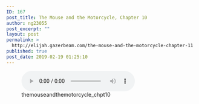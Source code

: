```yaml
---
ID: 167
post_title: The Mouse and the Motorcycle, Chapter 10
author: ng23055
post_excerpt: ""
layout: post
permalink: >
  http://elijah.gazerbeam.com/the-mouse-and-the-motorcycle-chapter-11
published: true
post_date: 2019-02-19 01:25:10
---
```

<!-- wp:podcasting/podcast {"id":168} -->
<figure class="wp-block-podcasting-podcast podcast-168"><audio controls src="http://elijah.gazerbeam.com/wp-content/uploads/2019/02/themouseandthemotorcycle_chpt10.mp3"></audio><figcaption>themouseandthemotorcycle_chpt10</figcaption></figure>
<!-- /wp:podcasting/podcast -->